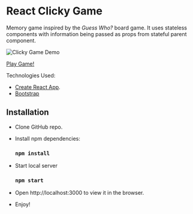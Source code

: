 # React Clicky Game

Memory game inspired by the  _Guess Who?_ board game. It uses stateless components with information being passed as props from stateful parent component. 

![Clicky Game Demo](https://whereispolaris.github.io/clicky-game/img/clicky-game-demo.gif "Clicky Game Demo")

[Play Game!](https://whereispolaris.github.io/clicky-game/)

Technologies Used:
- [Create React App](https://github.com/facebook/create-react-app).
- [Bootstrap](https://getbootstrap.com)


## Installation

- Clone GitHub repo.
- Install npm dependencies:

    ### `npm install`
- Start local server
    ### `npm start`

- Open http://localhost:3000 to view it in the browser.
- Enjoy!
